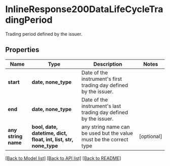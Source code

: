# InlineResponse200DataLifeCycleTradingPeriod

Trading period defined by the issuer.

## Properties
Name | Type | Description | Notes
------------ | ------------- | ------------- | -------------
**start** | **date, none_type** | Date of the instrument&#39;s first trading day defined by the issuer. | 
**end** | **date, none_type** | Date of the instrument&#39;s last trading day defined by the issuer. | 
**any string name** | **bool, date, datetime, dict, float, int, list, str, none_type** | any string name can be used but the value must be the correct type | [optional]

[[Back to Model list]](../README.md#documentation-for-models) [[Back to API list]](../README.md#documentation-for-api-endpoints) [[Back to README]](../README.md)


